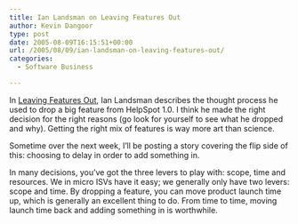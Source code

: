 ```yaml
---
title: Ian Landsman on Leaving Features Out
author: Kevin Dangoor
type: post
date: 2005-08-09T16:15:51+00:00
url: /2005/08/09/ian-landsman-on-leaving-features-out/
categories:
  - Software Business

---
```

In [Leaving Features Out][1], Ian Landsman describes the thought process he used to drop a big feature from HelpSpot 1.0. I think he made the right decision for the right reasons (go look for yourself to see what he dropped and why). Getting the right mix of features is way more art than science.

Sometime over the next week, I&#8217;ll be posting a story covering the flip side of this: choosing to delay in order to add something in.

In many decisions, you&#8217;ve got the three levers to play with: scope, time and resources. We in micro ISVs have it easy; we generally only have two levers: scope and time. By dropping a feature, you can move product launch time up, which is generally an excellent thing to do. From time to time, moving launch time back and adding something in is worthwhile.

 [1]: http://www.userscape.com/blog/2005/08/07/leaving-features-out/